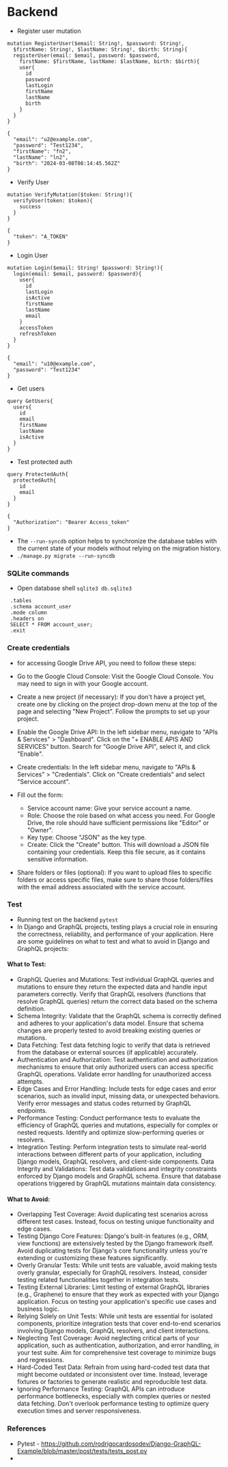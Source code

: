 # Backend
 - Register user mutation
```
mutation RegisterUser($email: String!, $password: String!,
  $firstName: String!, $lastName: String!, $birth: String){
  registerUser(email: $email, password: $password,
    firstName: $firstName, lastName: $lastName, birth: $birth){
    user{
      id
      password
      lastLogin
      firstName
      lastName
      birth
    }
  }
}
```

```
{
  "email": "u2@example.com",
  "password": "Test1234",
  "firstName": "fn2",
  "lastName": "ln2",
  "birth": "2024-03-08T08:14:45.562Z"
}
```

- Verify User
```
mutation VerifyMutation($token: String!){
  verifyUser(token: $token){
    success
  }
}
```

```
{
  "token": "A_TOKEN"
}
```

- Login User

```
mutation Login($email: String! $password: String!){
  login(email: $email, password: $password){
    user{
      id
      lastLogin
      isActive
      firstName
      lastName
      email
    }
    accessToken
    refreshToken
  }
}
```

```
{
  "email": "u10@example.com",
  "password": "Test1234"
}
```

- Get users

```
query GetUsers{
  users{
    id
    email
    firstName
    lastName
    isActive
  }
}
```

- Test protected auth
```
query ProtectedAuth{
  protectedAuth{
    id
    email
  }
}
```

```
{
  "Authorization": "Bearer Access_token"
}
```


 - The `--run-syncdb` option helps to synchronize the database tables with the current state of your models without relying on the migration history.
 - `./manage.py migrate --run-syncdb`

 ### SQLite commands
 - Open database shell `sqlite3 db.sqlite3`

```
 .tables
 .schema account_user
 .mode column
 .headers on
 SELECT * FROM account_user;
 .exit
```


### Create credentials
 - for accessing Google Drive API, you need to follow these steps:
 - Go to the Google Cloud Console: Visit the Google Cloud Console. You may need to sign in with your Google account.
 - Create a new project (if necessary): If you don't have a project yet, create one by clicking on the project drop-down menu at the top of the page and selecting "New Project". Follow the prompts to set up your project.
 - Enable the Google Drive API: In the left sidebar menu, navigate to "APIs & Services" > "Dashboard". Click on the "+ ENABLE APIS AND SERVICES" button. Search for "Google Drive API", select it, and click "Enable".
 - Create credentials: In the left sidebar menu, navigate to "APIs & Services" > "Credentials". Click on "Create credentials" and select "Service account".

 - Fill out the form:
    - Service account name: Give your service account a name.
    - Role: Choose the role based on what access you need. For Google Drive, the role should have sufficient permissions like "Editor" or "Owner".
    - Key type: Choose "JSON" as the key type.
    - Create: Click the "Create" button. This will download a JSON file containing your credentials. Keep this file secure, as it contains sensitive information.
- Share folders or files (optional): If you want to upload files to specific folders or access specific files, make sure to share those folders/files with the email address associated with the service account.

### Test
 - Running test on the backend `pytest`
 - In Django and GraphQL projects, testing plays a crucial role in ensuring the correctness, reliability, and performance of your application. Here are some guidelines on what to test and what to avoid in Django and GraphQL projects:

#### What to Test:
 - GraphQL Queries and Mutations:
  Test individual GraphQL queries and mutations to ensure they return the expected data and handle input parameters correctly.
  Verify that GraphQL resolvers (functions that resolve GraphQL queries) return the correct data based on the schema definition.
 - Schema Integrity:
  Validate that the GraphQL schema is correctly defined and adheres to your application's data model.
  Ensure that schema changes are properly tested to avoid breaking existing queries or mutations.
 - Data Fetching:
  Test data fetching logic to verify that data is retrieved from the database or external sources (if applicable) accurately.
 - Authentication and Authorization:
  Test authentication and authorization mechanisms to ensure that only authorized users can access specific GraphQL operations.
  Validate error handling for unauthorized access attempts.
 - Edge Cases and Error Handling:
  Include tests for edge cases and error scenarios, such as invalid input, missing data, or unexpected behaviors.
  Verify error messages and status codes returned by GraphQL endpoints.
 - Performance Testing:
  Conduct performance tests to evaluate the efficiency of GraphQL queries and mutations, especially for complex or nested requests.
  Identify and optimize slow-performing queries or resolvers.
 - Integration Testing:
  Perform integration tests to simulate real-world interactions between different parts of your application, including Django models, GraphQL resolvers, and client-side components.
  Data Integrity and Validations:
  Test data validations and integrity constraints enforced by Django models and GraphQL schema.
  Ensure that database operations triggered by GraphQL mutations maintain data consistency.

#### What to Avoid:
 - Overlapping Test Coverage:
  Avoid duplicating test scenarios across different test cases. Instead, focus on testing unique functionality and edge cases.
 - Testing Django Core Features:
  Django's built-in features (e.g., ORM, view functions) are extensively tested by the Django framework itself. Avoid duplicating tests for Django's core functionality unless you're extending or customizing these features significantly.
 - Overly Granular Tests:
  While unit tests are valuable, avoid making tests overly granular, especially for GraphQL resolvers. Instead, consider testing related functionalities together in integration tests.
 - Testing External Libraries:
  Limit testing of external GraphQL libraries (e.g., Graphene) to ensure that they work as expected with your Django application. Focus on testing your application's specific use cases and business logic.
 - Relying Solely on Unit Tests:
  While unit tests are essential for isolated components, prioritize integration tests that cover end-to-end scenarios involving Django models, GraphQL resolvers, and client interactions.
 - Neglecting Test Coverage:
  Avoid neglecting critical parts of your application, such as authentication, authorization, and error handling, in your test suite. Aim for comprehensive test coverage to minimize bugs and regressions.
 - Hard-Coded Test Data:
  Refrain from using hard-coded test data that might become outdated or inconsistent over time. Instead, leverage fixtures or factories to generate realistic and reproducible test data.
 - Ignoring Performance Testing:
  GraphQL APIs can introduce performance bottlenecks, especially with complex queries or nested data fetching. Don't overlook performance testing to optimize query execution times and server responsiveness.

### References
 - Pytest - https://github.com/rodrigocardosodev/Django-GraphQL-Example/blob/master/post/tests/tests_post.py
-